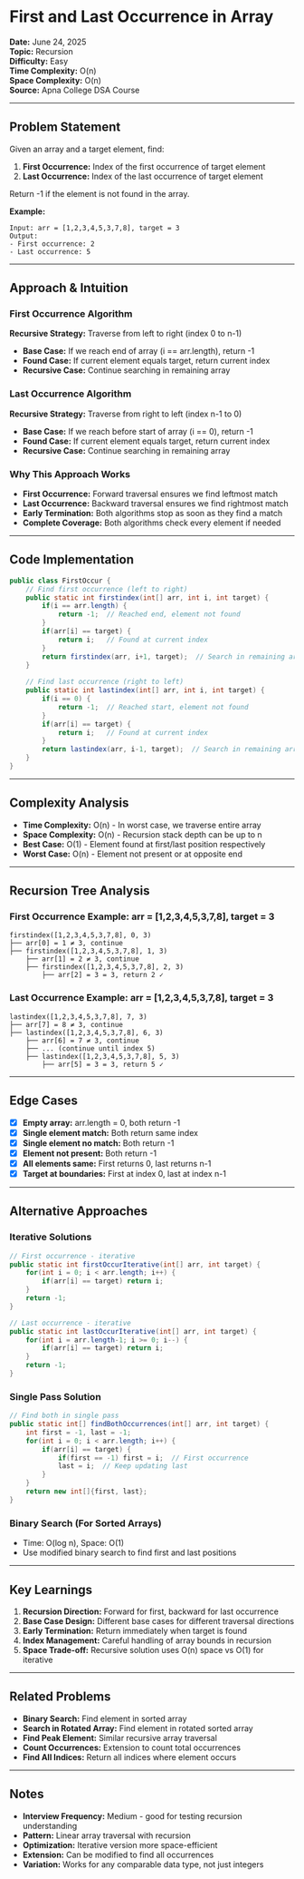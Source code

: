 # First and Last Occurrence in Array

**Date:** June 24, 2025  
**Topic:** Recursion  
**Difficulty:** Easy  
**Time Complexity:** O(n)  
**Space Complexity:** O(n)  
**Source:** Apna College DSA Course

---

## Problem Statement

Given an array and a target element, find:
1. **First Occurrence:** Index of the first occurrence of target element
2. **Last Occurrence:** Index of the last occurrence of target element

Return -1 if the element is not found in the array.

**Example:**
```
Input: arr = [1,2,3,4,5,3,7,8], target = 3
Output: 
- First occurrence: 2
- Last occurrence: 5
```

---

## Approach & Intuition

### First Occurrence Algorithm
**Recursive Strategy:** Traverse from left to right (index 0 to n-1)
- **Base Case:** If we reach end of array (i == arr.length), return -1
- **Found Case:** If current element equals target, return current index
- **Recursive Case:** Continue searching in remaining array

### Last Occurrence Algorithm  
**Recursive Strategy:** Traverse from right to left (index n-1 to 0)
- **Base Case:** If we reach before start of array (i == 0), return -1
- **Found Case:** If current element equals target, return current index
- **Recursive Case:** Continue searching in remaining array

### Why This Approach Works
- **First Occurrence:** Forward traversal ensures we find leftmost match
- **Last Occurrence:** Backward traversal ensures we find rightmost match
- **Early Termination:** Both algorithms stop as soon as they find a match
- **Complete Coverage:** Both algorithms check every element if needed

---

## Code Implementation

```java
public class FirstOccur {
    // Find first occurrence (left to right)
    public static int firstindex(int[] arr, int i, int target) {
        if(i == arr.length) {
            return -1;  // Reached end, element not found
        }
        if(arr[i] == target) {
            return i;   // Found at current index
        }
        return firstindex(arr, i+1, target);  // Search in remaining array
    }
    
    // Find last occurrence (right to left)
    public static int lastindex(int[] arr, int i, int target) {
        if(i == 0) {
            return -1;  // Reached start, element not found
        }
        if(arr[i] == target) {
            return i;   // Found at current index
        }
        return lastindex(arr, i-1, target);  // Search in remaining array
    }
}
```

---

## Complexity Analysis

- **Time Complexity:** O(n) - In worst case, we traverse entire array
- **Space Complexity:** O(n) - Recursion stack depth can be up to n
- **Best Case:** O(1) - Element found at first/last position respectively
- **Worst Case:** O(n) - Element not present or at opposite end

---

## Recursion Tree Analysis

### First Occurrence Example: arr = [1,2,3,4,5,3,7,8], target = 3
```
firstindex([1,2,3,4,5,3,7,8], 0, 3)
├── arr[0] = 1 ≠ 3, continue
├── firstindex([1,2,3,4,5,3,7,8], 1, 3)
    ├── arr[1] = 2 ≠ 3, continue
    ├── firstindex([1,2,3,4,5,3,7,8], 2, 3)
        ├── arr[2] = 3 = 3, return 2 ✓
```

### Last Occurrence Example: arr = [1,2,3,4,5,3,7,8], target = 3
```
lastindex([1,2,3,4,5,3,7,8], 7, 3)
├── arr[7] = 8 ≠ 3, continue
├── lastindex([1,2,3,4,5,3,7,8], 6, 3)
    ├── arr[6] = 7 ≠ 3, continue
    ├── ... (continue until index 5)
    ├── lastindex([1,2,3,4,5,3,7,8], 5, 3)
        ├── arr[5] = 3 = 3, return 5 ✓
```

---

## Edge Cases

- [x] **Empty array:** arr.length = 0, both return -1
- [x] **Single element match:** Both return same index
- [x] **Single element no match:** Both return -1
- [x] **Element not present:** Both return -1
- [x] **All elements same:** First returns 0, last returns n-1
- [x] **Target at boundaries:** First at index 0, last at index n-1

---

## Alternative Approaches

### Iterative Solutions
```java
// First occurrence - iterative
public static int firstOccurIterative(int[] arr, int target) {
    for(int i = 0; i < arr.length; i++) {
        if(arr[i] == target) return i;
    }
    return -1;
}

// Last occurrence - iterative
public static int lastOccurIterative(int[] arr, int target) {
    for(int i = arr.length-1; i >= 0; i--) {
        if(arr[i] == target) return i;
    }
    return -1;
}
```

### Single Pass Solution
```java
// Find both in single pass
public static int[] findBothOccurrences(int[] arr, int target) {
    int first = -1, last = -1;
    for(int i = 0; i < arr.length; i++) {
        if(arr[i] == target) {
            if(first == -1) first = i;  // First occurrence
            last = i;  // Keep updating last
        }
    }
    return new int[]{first, last};
}
```

### Binary Search (For Sorted Arrays)
- Time: O(log n), Space: O(1)
- Use modified binary search to find first and last positions

---

## Key Learnings

1. **Recursion Direction:** Forward for first, backward for last occurrence
2. **Base Case Design:** Different base cases for different traversal directions
3. **Early Termination:** Return immediately when target is found
4. **Index Management:** Careful handling of array bounds in recursion
5. **Space Trade-off:** Recursive solution uses O(n) space vs O(1) for iterative

---

## Related Problems

- **Binary Search:** Find element in sorted array
- **Search in Rotated Array:** Find element in rotated sorted array
- **Find Peak Element:** Similar recursive array traversal
- **Count Occurrences:** Extension to count total occurrences
- **Find All Indices:** Return all indices where element occurs

---

## Notes

- **Interview Frequency:** Medium - good for testing recursion understanding
- **Pattern:** Linear array traversal with recursion
- **Optimization:** Iterative version more space-efficient
- **Extension:** Can be modified to find all occurrences
- **Variation:** Works for any comparable data type, not just integers 